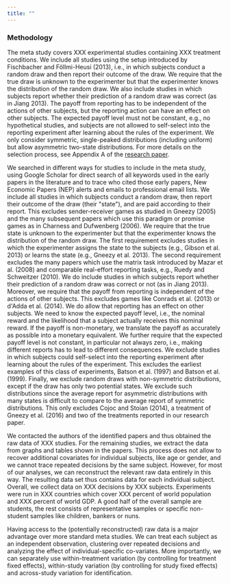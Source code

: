 ```yaml
---
title: ""
---
```



### Methodology

The meta study covers XXX experimental studies containing XXX treatment conditions. We include all studies using the setup introduced by Fischbacher and Föllmi-Heusi (2013), i.e., in which subjects conduct a random draw and then report their outcome of the draw. We require that the true draw is unknown to the experimenter but that the experimenter knows the distribution of the random draw. We also include studies in which subjects report whether their prediction of a random draw was correct (as in Jiang 2013). The payoff from reporting has to be independent of the actions of other subjects, but the reporting action can have an effect on other subjects. The expected payoff level must not be constant, e.g., no hypothetical studies, and subjects are not allowed to self-select into the reporting experiment after learning about the rules of the experiment. We only consider symmetric, single-peaked distributions (including uniform) but allow asymmetric two-state distributions. For more details on the selection process, see Appendix A of the [research paper](http://ftp.iza.org/dp10188.pdf).

We searched in different ways for studies to include in the meta study, using Google Scholar for direct search of all keywords used in the early papers in the literature and to trace who cited those early papers, New Economic Papers (NEP) alerts and emails to professional email lists. We include all studies in which subjects conduct a random draw, then report their outcome of the draw (their "state"), and are paid according to their report. This excludes sender-receiver games as studied in Gneezy (2005) and the many subsequent papers which use this paradigm or promise games as in Charness and Dufwenberg (2006). We require that the true state is unknown to the experimenter but that the experimenter knows the distribution of the random draw. The first requirement excludes studies in which the experimenter assigns the state to the subjects (e.g., Gibson et al. 2013) or learns the state (e.g., Gneezy et al. 2013). The second requirement excludes the many papers which use the matrix task introduced by Mazar et al. (2008) and comparable real-effort reporting tasks, e.g., Ruedy and Schweitzer (2010). We do include studies in which subjects report whether their prediction of a random draw was correct or not (as in Jiang 2013). Moreover, we require that the payoff from reporting is independent of the actions of other subjects. This excludes games like Conrads et al. (2013) or d'Adda et al. (2014). We do allow that reporting has an effect on other subjects. We need to know the expected payoff level, i.e., the nominal reward and the likelihood that a subject actually receives this nominal reward. If the payoff is non-monetary, we translate the payoff as accurately as possible into a monetary equivalent. We further require that the expected payoff level is not constant, in particular not always zero, i.e., making different reports has to lead to different consequences. We exclude studies in which subjects could self-select into the reporting experiment after learning about the rules of the experiment. This excludes the earliest examples of this class of experiments, Batson et al. (1997) and Batson et al. (1999). Finally, we exclude random draws with non-symmetric distributions, except if the draw has only two potential states. We exclude such distributions since the average report for asymmetric distributions with many states is difficult to compare to the average report of symmetric distributions. This only excludes Cojoc and Stoian (2014), a treatment of Gneezy et al. (2016) and two of the treatments reported in our research paper.   


We contacted the authors of the identified papers and thus obtained the raw data of XXX studies. For the remaining studies, we extract the data from graphs and tables shown in the papers. This process does not allow to recover additional covariates for individual subjects, like age or gender, and we cannot trace repeated decisions by the same subject. However, for most of our analyses, we can reconstruct the relevant raw data entirely in this way. The resulting data set thus contains data for each individual subject. Overall, we collect data on XXX decisions by XXX subjects. Experiments were run in XXX countries which cover XXX percent of world population and  XXX percent of world GDP. A good half of the overall sample are students, the rest consists of representative samples or specific non-student samples like children, bankers or nuns. 

Having access to the (potentially reconstructed) raw data is a major advantage over more standard meta studies. We can treat each subject as an independent observation, clustering over repeated decisions and analyzing the effect of individual-specific co-variates. More importantly, we can separately use within-treatment variation (by controlling for treatment fixed effects), within-study variation (by controlling for study fixed effects) and across-study variation for identification.
